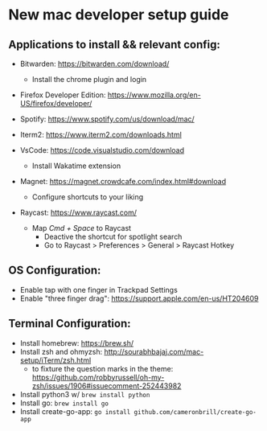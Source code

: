# New mac developer setup guide

## Applications to install && relevant config:

- Bitwarden: https://bitwarden.com/download/
  - Install the chrome plugin and login
  
- Firefox Developer Edition: https://www.mozilla.org/en-US/firefox/developer/

- Spotify: https://www.spotify.com/us/download/mac/

- Iterm2: https://www.iterm2.com/downloads.html

- VsCode: https://code.visualstudio.com/download
  - Install Wakatime extension

- Magnet: https://magnet.crowdcafe.com/index.html#download
  - Configure shortcuts to your liking
  
- Raycast: https://www.raycast.com/
  - Map *Cmd + Space* to Raycast
    - Deactive the shortcut for spotlight search
    - Go to Raycast > Preferences > General > Raycast Hotkey

## OS Configuration:

- Enable tap with one finger in Trackpad Settings
- Enable "three finger drag": https://support.apple.com/en-us/HT204609


## Terminal Configuration:

- Install homebrew: https://brew.sh/
- Install zsh and ohmyzsh: http://sourabhbajaj.com/mac-setup/iTerm/zsh.html
  - to fixture the question marks in the theme: https://github.com/robbyrussell/oh-my-zsh/issues/1906#issuecomment-252443982
- Install python3 w/ `brew install python`
- Install go: `brew install go`
- Install create-go-app: `go install github.com/cameronbrill/create-go-app`


